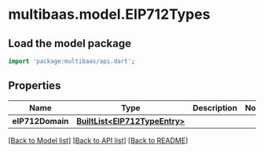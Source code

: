 # multibaas.model.EIP712Types

## Load the model package
```dart
import 'package:multibaas/api.dart';
```

## Properties
Name | Type | Description | Notes
------------ | ------------- | ------------- | -------------
**eIP712Domain** | [**BuiltList&lt;EIP712TypeEntry&gt;**](EIP712TypeEntry.md) |  | 

[[Back to Model list]](../README.md#documentation-for-models) [[Back to API list]](../README.md#documentation-for-api-endpoints) [[Back to README]](../README.md)



